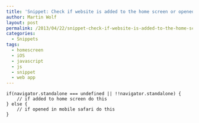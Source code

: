 ```yaml
---
title: 'Snippet: Check if website is added to the home screen or opened in mobile safari'
author: Martin Wolf
layout: post
permalink: /2013/04/22/snippet-check-if-website-is-added-to-the-home-screen-or-opened-in-mobile-safari/
categories:
  - Snippets
tags:
  - homescreen
  - iOS
  - javascript
  - js
  - snippet
  - web app
---
```

<pre class="lang-javascript"><code>if(navigator.standalone === undefined || !!navigator.standalone) {
    // if added to home screen do this
} else {
    // if opened in mobile safari do this
}</code></pre>